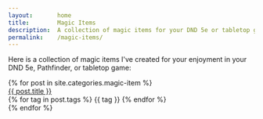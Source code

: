 ```yaml
---
layout:       home
title:        Magic Items
description:  A collection of magic items for your DND 5e or tabletop game
permalink:    /magic-items/
---
```


Here is a collection of magic items I've created for your enjoyment in your DND 5e, Pathfinder, or tabletop game:

<div>
{% for post in site.categories.magic-item %}
  <div>
    <a href="{{ post.url }}">{{ post.title }}</a>
    <div class="tags">
    {% for tag in post.tags %}
      <span class="tag">{{ tag }}</span>
    {% endfor %}
    </div>
  </div>
{% endfor %}
</div>